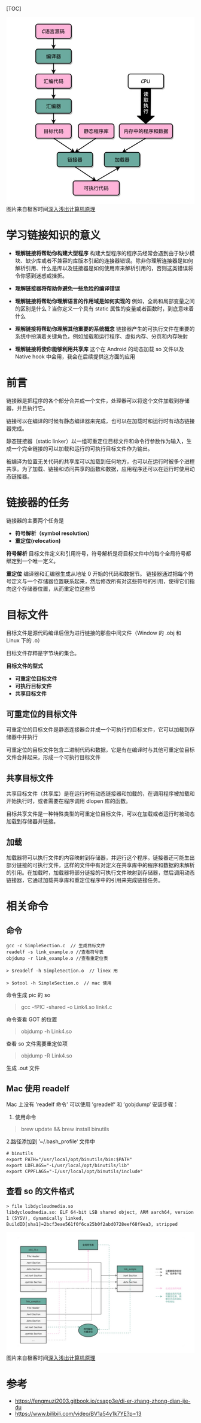 [TOC]

![-w980](media/16162133836985.jpg)
图片来自极客时间[深入浅出计算机原理](https://time.geekbang.org/column/article/94470)



# 学习链接知识的意义
- **理解链接将帮助你构建大型程序**
构建大型程序的程序员经常会遇到由于缺少模块、缺少库或者不兼容的库版本引起的连接器错误。除非你理解连接器是如何解析引用、什么是库以及链接器是如何使用库来解析引用的，否则这类错误将令你感到迷惑或挫折。

- **理解链接器将帮助你避免一些危险的编译错误**

- **理解链接将帮助你理解语言的作用域是如何实现的**
例如，全局和局部变量之间的区别是什么？当你定义一个具有 static 属性的变量或者函数时，到底意味着什么

- **理解链接将帮助你理解其他重要的系统概念**
链接器产生的可执行文件在重要的系统中扮演着关键角色，例如加载和运行程序、虚拟内存、分页和内存映射

- **理解链接将使你能够利用共享库**
这个在 Android 的动态加载 so 文件以及 Native hook 中会用，我会在后续提供这方面的应用

# 前言
链接器是把程序的各个部分合并成一个文件，处理器可以将这个文件加载到存储器，并且执行它。

链接可以在编译的时候有静态编译器来完成，也可以在加载时和运行时有动态链接器完成。

静态链接器（static linker）以一组可重定位目标文件和命令行参数作为输入，生成一个完全链接的可以加载和运行的可执行目标文件作为输出。

被编译为位置无关代码的共享库可以加载到任何地方，也可以在运行时被多个进程共享。为了加载、链接和访问共享的函数和数据，应用程序还可以在运行时使用动态链接器。

# 链接器的任务

链接器的主要两个任务是
- **符号解析（symbol resolution）**
- **重定位(relocation)**

**符号解析**
目标文件定义和引用符号，符号解析是将目标文件中的每个全局符号都绑定到一个唯一定义。

**重定位**
编译器和汇编器生成从地址 0 开始的代码和数据节。
链接器通过把每个符号定义与一个存储器位置联系起来，然后修改所有对这些符号的引用，使得它们指向这个存储器位置，从而重定位这些节


# 目标文件

目标文件是源代码编译后但为进行链接的那些中间文件（Window 的 .obj 和 Linux 下的 .o）

目标文件存粹是字节块的集合。

**目标文件的型式**
- **可重定位目标文件**
- **可执行目标文件**
- **共享目标文件**

## 可重定位的目标文件
可重定位的目标文件是静态连接器合并成一个可执行的目标文件，它可以加载到存储器中并执行

可重定位的目标文件包含二进制代码和数据，它是有在编译时与其他可重定位目标文件合并起来，形成一个可执行目标文件

## 共享目标文件
共享目标文件（共享库）是在运行时有动态链接器和加载的，在调用程序被加载和开始执行时，或者需要在程序调用 dlopen 库的函数。

目标共享文件是一种特殊类型的可重定位目标文件，可以在加载或者运行时被动态加载到存储器并链接。

## 加载
加载器将可以执行文件的内容映射到存储器，并运行这个程序。链接器还可能生出部分链接的可执行文件，这样的文件中有对定义在共享库中的程序和数据的未解析的引用。在加载时，加载器将部分链接的可执行文件映射到存储器，然后调用动态链接器，它通过加载共享库和重定位程序中的引用来完成链接任务。


# 相关命令

## 命令
```
gcc -c SimpleSection.c  // 生成目标文件
readelf -s link_example.o //查看符号表
objdump -r link_example.o //查看重定位表

> $readelf -h SimpleSection.o  // linex 用 

> $otool -h SimpleSection.o  // mac 使用

```

命令生成 pic 的 so
> gcc -fPIC -shared -o Link4.so link4.c

命令查看 GOT 的位置
> objdump -h Link4.so

查看 so 文件需要重定位项
> objdump -R Link4.so

生成 .out 文件
>

## Mac 使用 readelf
Mac 上没有 'readelf 命令' 可以使用 ’greadelf‘ 和 ’gobjdump‘
安装步骤：
1. 使用命令
> brew update && brew install binutils

2.路径添加到 ’~/.bash_profile‘ 文件中

```
# binutils
export PATH="/usr/local/opt/binutils/bin:$PATH"
export LDFLAGS="-L/usr/local/opt/binutils/lib"
export CPPFLAGS="-I/usr/local/opt/binutils/include"
```

## 查看 so 的文件格式

```
> file libdycloudmedia.so
libdycloudmedia.so: ELF 64-bit LSB shared object, ARM aarch64, version 1 (SYSV), dynamically linked, BuildID[sha1]=2bcf3eae561f0f6ca25b0f2abd0728eef68f9ea3, stripped

```



![](media/16162134498335.jpg)
图片来自极客时间[深入浅出计算机原理](https://time.geekbang.org/column/article/94470)

# 参考

- https://fengmuzi2003.gitbook.io/csapp3e/di-er-zhang-zhong-dian-jie-du
- https://www.bilibili.com/video/BV1a54y1k7YE?p=13


